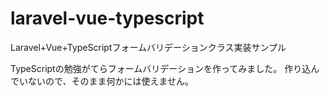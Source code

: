 # laravel-vue-typescript
Laravel+Vue+TypeScriptフォームバリデーションクラス実装サンプル

TypeScriptの勉強がてらフォームバリデーションを作ってみました。
作り込んでいないので、そのまま何かには使えません。
